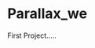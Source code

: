 # Parallax_we
First Project.....
<!-- Uploading "Document - Personal - Microsoft​ Edge 2025-02-10 11-52-27.mp4"... -->
